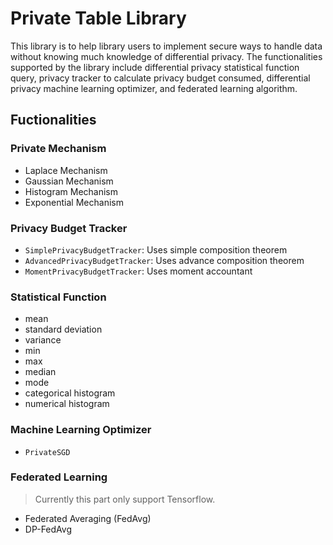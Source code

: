 # Private Table Library

This library is to help library users to implement secure ways to handle data without knowing much knowledge of differential privacy. The functionalities supported by the library include differential privacy statistical function query, privacy tracker to calculate privacy budget consumed, differential privacy machine learning optimizer, and federated learning algorithm.

## Fuctionalities
### Private Mechanism
- Laplace Mechanism
- Gaussian Mechanism
- Histogram Mechanism
- Exponential Mechanism

### Privacy Budget Tracker
- `SimplePrivacyBudgetTracker`: Uses simple composition theorem
- `AdvancedPrivacyBudgetTracker`: Uses advance composition theorem
- `MomentPrivacyBudgetTracker`: Uses moment accountant

### Statistical Function
- mean
- standard deviation
- variance
- min
- max
- median
- mode
- categorical histogram
- numerical histogram

### Machine Learning Optimizer
- `PrivateSGD`

### Federated Learning
> Currently this part only support Tensorflow.
- Federated Averaging (FedAvg)
- DP-FedAvg